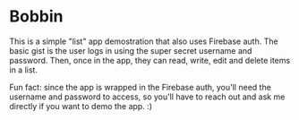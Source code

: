 # Bobbin
This is a simple "list" app demostration that also uses Firebase auth. The basic gist is the user logs in using the super secret username and password. Then, once in the app, they can read, write, edit and delete items in a list.

Fun fact: since the app is wrapped in the Firebase auth, you'll need the username and password to access, so you'll have to reach out and ask me directly if you want to demo the app. :)